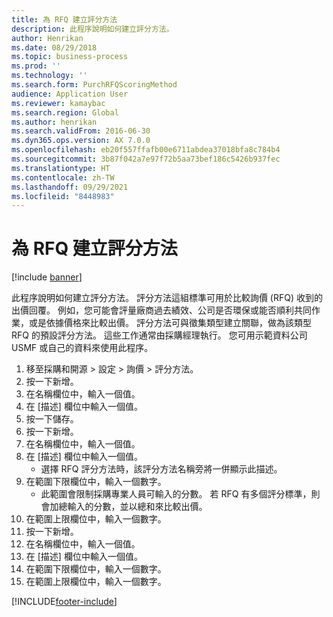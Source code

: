 ```yaml
---
title: 為 RFQ 建立評分方法
description: 此程序說明如何建立評分方法。
author: Henrikan
ms.date: 08/29/2018
ms.topic: business-process
ms.prod: ''
ms.technology: ''
ms.search.form: PurchRFQScoringMethod
audience: Application User
ms.reviewer: kamaybac
ms.search.region: Global
ms.author: henrikan
ms.search.validFrom: 2016-06-30
ms.dyn365.ops.version: AX 7.0.0
ms.openlocfilehash: eb20f557ffafb00e6711abdea37018bfa8c784b4
ms.sourcegitcommit: 3b87f042a7e97f72b5aa73bef186c5426b937fec
ms.translationtype: HT
ms.contentlocale: zh-TW
ms.lasthandoff: 09/29/2021
ms.locfileid: "8448983"
---
```

# <a name="create-a-scoring-method-for-rfqs"></a>為 RFQ 建立評分方法

[!include [banner](../../includes/banner.md)]

此程序說明如何建立評分方法。 評分方法這組標準可用於比較詢價 (RFQ) 收到的出價回覆。 例如，您可能會評量廠商過去績效、公司是否環保或能否順利共同作業，或是依據價格來比較出價。 評分方法可與徵集類型建立關聯，做為該類型 RFQ 的預設評分方法。 這些工作通常由採購經理執行。 您可用示範資料公司 USMF 或自己的資料來使用此程序。

1. 移至採購和開源 > 設定 > 詢價 > 評分方法。
2. 按一下新增。
3. 在名稱欄位中，輸入一個值。
4. 在 [描述] 欄位中輸入一個值。
5. 按一下儲存。
6. 按一下新增。
7. 在名稱欄位中，輸入一個值。
8. 在 [描述] 欄位中輸入一個值。
    * 選擇 RFQ 評分方法時，該評分方法名稱旁將一併顯示此描述。  
9. 在範圍下限欄位中，輸入一個數字。
    * 此範圍會限制採購專業人員可輸入的分數。 若 RFQ 有多個評分標準，則會加總輸入的分數，並以總和來比較出價。  
10. 在範圍上限欄位中，輸入一個數字。
11. 按一下新增。
12. 在名稱欄位中，輸入一個值。
13. 在 [描述] 欄位中輸入一個值。
14. 在範圍下限欄位中，輸入一個數字。
15. 在範圍上限欄位中，輸入一個數字。



[!INCLUDE[footer-include](../../../includes/footer-banner.md)]